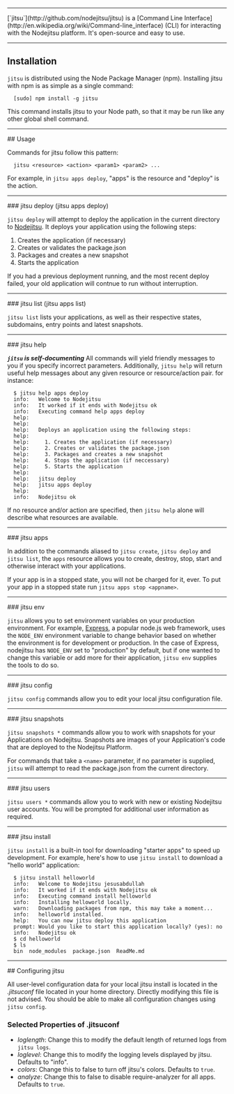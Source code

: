 <hr>
[`jitsu`](http://github.com/nodejitsu/jitsu) is a [Command Line Interface](http://en.wikipedia.org/wiki/Command-line_interface) (CLI) for interacting with the Nodejitsu platform. It's open-source and easy to use.
<hr>

## Installation

`jitsu` is distributed using the Node Package Manager (npm). Installing jitsu with npm is as simple as a single command:

```
  [sudo] npm install -g jitsu
```

This command installs jitsu to your Node path, so that it may be run like any other global shell command.

<hr>
## Usage

Commands for jitsu follow this pattern:

```
  jitsu <resource> <action> <param1> <param2> ...
```

For example, in `jitsu apps deploy`, "apps" is the resource and "deploy" is the action.

<hr>
### jitsu deploy (jitsu apps deploy)

`jitsu deploy` will attempt to deploy the application in the current directory to [Nodejitsu](http://nodejitsu.com). It deploys your application using the following steps:

1. Creates the application (if necessary)
2. Creates or validates the package.json
3. Packages and creates a new snapshot
4. Starts the application

If you had a previous deployment running, and the most recent deploy failed, your old  application will contnue to run without interruption.

<hr>
### jitsu list (jitsu apps list)

`jitsu list` lists your applications, as well as their respective states, subdomains, entry points and latest snapshots.

<hr>
### jitsu help <resource> <action>

**_`jitsu` is self-documenting_** All commands will yield friendly messages to you if you specify incorrect parameters. Additionally, `jitsu help` will return useful help messages about any given resource or resource/action pair. for instance:

```
  $ jitsu help apps deploy
  info:   Welcome to Nodejitsu
  info:   It worked if it ends with Nodejitsu ok
  info:   Executing command help apps deploy
  help:   
  help:   
  help:   Deploys an application using the following steps:
  help:   
  help:     1. Creates the application (if necessary)
  help:     2. Creates or validates the package.json
  help:     3. Packages and creates a new snapshot
  help:     4. Stops the application (if neccessary)
  help:     5. Starts the application
  help:   
  help:   jitsu deploy
  help:   jitsu apps deploy
  help:   
  info:   Nodejitsu ok
```

If no resource and/or action are specified, then `jitsu help` alone will describe what resources are available.

<hr>
### jitsu apps <action>

In addition to the commands aliased to `jitsu create`, `jitsu deploy` and  `jitsu list`, the `apps` resource allows you to create, destroy, stop, start and otherwise interact with your applications.

If your app is in a stopped state, you will not be charged for it, ever. To put your app in a stopped state run `jitsu apps stop <appname>`.

<hr>
### jitsu env <action>

`jitsu` allows you to set environment variables on your production environment. For example, [Express](http://expressjs.com), a popular node.js web framework, uses the `NODE_ENV` environment variable to change behavior based on whether the environment is for development or production. In the case of Express, nodejitsu has `NODE_ENV` set to "production" by default, but if one wanted to change this variable or add more for their application, `jitsu env` supplies the tools to do so.

<hr>
### jitsu config <action>

`jitsu config` commands allow you to edit your local jitsu configuration file.

<hr>
### jitsu snapshots <action>

`jitsu snapshots *` commands allow you to work with snapshots for your  Applications on Nodejitsu. Snapshots are images of your Application's code that are deployed to the Nodejitsu Platform.

For commands that take a `<name>` parameter, if no parameter is supplied, `jitsu` will attempt to read the package.json from the current directory.

<hr>
### jitsu users <action>

`jitsu users *` commands allow you to work with new or existing Nodejitsu user accounts. You will be prompted for additional user information as required.

<hr>
### jitsu install

`jitsu install` is a built-in tool for downloading "starter apps" to speed up development. For example, here's how to use `jitsu install` to download a "hello world" application:

```
  $ jitsu install helloworld
  info:   Welcome to Nodejitsu jesusabdullah
  info:   It worked if it ends with Nodejitsu ok
  info:   Executing command install helloworld
  info:   Installing helloworld locally.
  warn:   Downloading packages from npm, this may take a moment...
  info:   helloworld installed.
  help:   You can now jitsu deploy this application
  prompt: Would you like to start this application locally? (yes): no
  info:   Nodejitsu ok
  $ cd helloworld
  $ ls
  bin  node_modules  package.json  ReadMe.md
```

<hr>
## Configuring jitsu

All user-level configuration data for your local jitsu install is located in the *.jitsuconf* file located in your home directory. Directly modifying this file is not advised. You should be able to make all configuration changes using `jitsu config`.

### Selected Properties of .jitsuconf

* *loglength*: Change this to modify the default length of returned logs from `jitsu logs`.
* *loglevel*: Change this to modify the logging levels displayed by jitsu. Defaults to "info".
* *colors*: Change this to false to turn off jitsu's colors. Defaults to `true`.
* *analyze*: Change this to false to disable require-analyzer for all apps. Defaults to `true`.

[meta:title]: <> (Using the jitsu CLI)